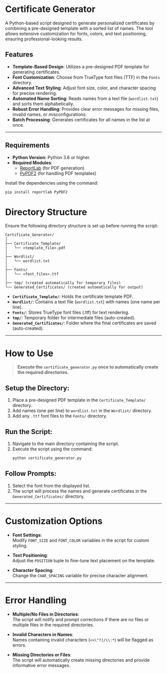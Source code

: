 # Certificate Generator

A Python-based script designed to generate personalized certificates by combining a pre-designed template with a sorted list of names. The tool allows extensive customization for fonts, colors, and text positioning, ensuring professional-looking results.

## Features

- **Template-Based Design**: Utilizes a pre-designed PDF template for generating certificates.
- **Font Customization**: Choose from TrueType font files (TTF) in the `Fonts` directory.
- **Advanced Text Styling**: Adjust font size, color, and character spacing for precise rendering.
- **Automated Name Sorting**: Reads names from a text file (`wordlist.txt`) and sorts them alphabetically.
- **Robust Error Handling**: Provides clear error messages for missing files, invalid names, or misconfigurations.
- **Batch Processing**: Generates certificates for all names in the list at once.

---

## Requirements

- **Python Version**: Python 3.6 or higher.
- **Required Modules**:
  - [ReportLab](https://pypi.org/project/reportlab/) (for PDF generation)
  - [PyPDF2](https://pypi.org/project/PyPDF2/) (for handling PDF templates)

Install the dependencies using the command:

```bash
pip install reportlab PyPDF2
```

# Directory Structure

Ensure the following directory structure is set up before running the script:

```plaintext
Certificate_Generator/
│
├── Certificate_Template/
│   └── <template_file>.pdf
│
├── Wordlist/
│   └── wordlist.txt
│
├── Fonts/
│   └── <font_files>.ttf
│
├── tmp/ (created automatically for temporary files)
└── Generated_Certificates/ (created automatically for output)
```

- **`Certificate_Template/`**: Holds the certificate template PDF.  
- **`Wordlist/`**: Contains a text file (`wordlist.txt`) with names (one name per line).  
- **`Fonts/`**: Stores TrueType font files (.ttf) for text rendering.  
- **`tmp/`**: Temporary folder for intermediate files (auto-created).  
- **`Generated_Certificates/`**: Folder where the final certificates are saved (auto-created).  

---

# How to Use

> **Execute the `certificate_generator.py` once to automatically create the required directories.**

## Setup the Directory:
1. Place a pre-designed PDF template in the `Certificate_Template/` directory.  
2. Add names (one per line) to `wordlist.txt` in the `Wordlist/` directory.  
3. Add any `.ttf` font files to the `Fonts/` directory.  

## Run the Script:
1. Navigate to the main directory containing the script.  
2. Execute the script using the command:  
   ```bash
   python certificate_generator.py
   ```

## Follow Prompts:
1. Select the font from the displayed list.  
2. The script will process the names and generate certificates in the `Generated_Certificates/` directory.  

---

# Customization Options

- **Font Settings**:  
  Modify `FONT_SIZE` and `FONT_COLOR` variables in the script for custom styling.  

- **Text Positioning**:  
  Adjust the `POSITION` tuple to fine-tune text placement on the template.  

- **Character Spacing**:  
  Change the `CHAR_SPACING` variable for precise character alignment.  

---

# Error Handling

- **Multiple/No Files in Directories**:  
  The script will notify and prompt corrections if there are no files or multiple files in the required directories.  

- **Invalid Characters in Names**:  
  Names containing invalid characters (`<>\"?|/\\:*`) will be flagged as errors.  

- **Missing Directories or Files**:  
  The script will automatically create missing directories and provide informative error messages.  


